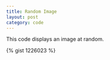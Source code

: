 ```yaml
---
title: Random Image
layout: post 
category: code
---
```


This code displays an image at random. 

{% gist 1226023 %}
